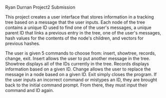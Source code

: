 Ryan Durnan Project2 Submission

This project creates a user interface that stores information in a tracking tree based on 
a message that the user inputs. Each node of the tree contains a unique ID used to find 
one of the user's messages, a unique parent ID that links a previous entry in the tree, one 
of the user's messages, hash values for the contents of the node's children, and vectors for 
previous hashes.

The user is given 5 commands to choose from: insert, showtree, records, change, exit. Insert 
allows the user to put another message in the tree. Showtree displays all of the IDs currently 
in the tree. Records displays information based on a given ID. Change allows the user to replace 
the message in a node based on a given ID. Exit simply closes the program. If the user inputs
an incorrect command or mistypes an ID, they are brought back to the initial command prompt. 
From there, they must input their command and ID again.
